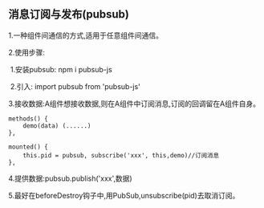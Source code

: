 ## 消息订阅与发布(pubsub)

1.一种组件间通信的方式,适用于任意组件间通信。

2.使用步骤:

​	1.安装pubsub: npm i pubsub-js

​	2.引入: import pubsub from 'pubsub-js'

​	3.接收数据:A组件想接收数据,则在A组件中订阅消息,订阅的回调留在A组件自身。

```
methods() {
	demo(data) (......)
},

mounted() {
	this.pid = pubsub, subscribe('xxx', this,demo)//订阅消息
},
```

4.提供数据:pubsub.publish('xxx',数据)

5.最好在beforeDestroy钩子中,用PubSub,unsubscribe(pid)去取消订阅。